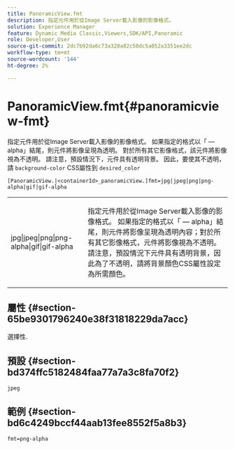 ```yaml
---
title: PanoramicView.fmt
description: 指定元件用於從Image Server載入影像的影像格式。
solution: Experience Manager
feature: Dynamic Media Classic,Viewers,SDK/API,Panoramic
role: Developer,User
source-git-commit: 2dc7b92da6c73a328a82c50dc5a052a3351ee2dc
workflow-type: tm+mt
source-wordcount: '144'
ht-degree: 2%

---
```


# PanoramicView.fmt{#panoramicview-fmt}

指定元件用於從Image Server載入影像的影像格式。 如果指定的格式以「 — alpha」結尾，則元件將影像呈現為透明。 對於所有其它影像格式，該元件將影像視為不透明。 請注意，預設情況下，元件具有透明背景。 因此，要使其不透明，請 `background-color` CSS屬性到 `desired_color`

`[PanoramicView.|<containerId>_panoramicView.]fmt=jpg|jpeg|png|png-alpha|gif|gif-alpha`

<table id="table_AE7AAFA9B4374E31B51D06511EB96401"> 
 <tbody> 
  <tr> 
   <td colname="col1"> <p> <span class="codeph"> jpg|jpeg|png|png-alpha|gif|gif-alpha </span> </p> </td> 
   <td colname="col2"> <p> 指定元件用於從Image Server載入影像的影像格式。 如果指定的格式以「 — alpha」結尾，則元件將影像呈現為透明內容；對於所有其它影像格式，元件將影像視為不透明。 請注意，預設情況下元件具有透明背景，因此為了不透明，請將背景顏色CSS屬性設定為所需顏色。 </p> </td> 
  </tr> 
 </tbody> 
</table>

## 屬性 {#section-65be9301796240e38f31818229da7acc}

選擇性.

## 預設 {#section-bd374ffc5182484faa77a7a3c8fa70f2}

`jpeg`

## 範例 {#section-bd6c4249bccf44aab13fee8552f5a8b3}

`fmt=png-alpha`
